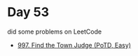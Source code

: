 # Day 53

did some problems on LeetCode

- [997. Find the Town Judge (PoTD, Easy)](https://leetcode.com/problems/find-the-town-judge/description/?envType=daily-question&envId=2024-02-22)
